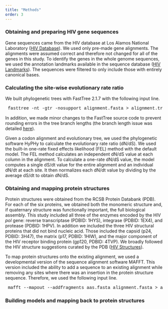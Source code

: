 ```yaml
---
title: "Methods"
order: 3
---
```


### Obtaining and preparing HIV gene sequences

Gene sequences came from the HIV database at Los Alamos National Laboratory ([HIV Database](http://www.hiv.lanl.gov/content/index)). We used only pre-made gene alignments. The alignments were assumed correct and therefore not changed for all of the genes in this study. To identify the genes in the whole genome sequences, we used the annotation landmarks available in the sequence database ([HIV Landmarks](http://www.hiv.lanl.gov/content/sequence/HIV/MAP/landmark.html)). The sequences were filtered to only include those with entirely canonical bases. 

### Calculating the site-wise evolutionary rate ratio

We built phylogenetic trees with FastTree 2.1.7 with the following input line.

<pre> <span style="font-family:Courier">fasttree -nt -gtr -nosupport alignment.fasta > alignment.tree</span> </pre>

In addition, we made minor changes to the FastTree source code to prevent rounding errors in the tree branch lengths (the branch length issue was detailed  [here](http://darlinglab.org/blog/2015/03/23/not-so-fast-fasttree.html)).

Given a codon alignment and evolutionary tree, we used the phylogenetic software HyPHy to calculate the evolutionary rate ratio (dN/dS). We used the built-in one-rate fixed effects likelihood (FEL) method with the default model. The FEL method calculates an independent dN/dS value at each column in the alignment. To calculate a one-rate dN/dS value, the model computes a single dS/dt value for the entire alignment and an individual dN/dt at each site. It then normalizes each dN/dt value by dividing by the average dS/dt to obtain dN/dS. 

### Obtaining and mapping protein structures

Protein structures were obtained from the RCSB Protein Databank (PDB). For each of the six proteins, we obtained both the monomeric structure and, if quaternary structure was functionally important, the full biological assembly. This study included all three of the enzymes encoded by the HIV *pol* gene: reverse transcriptase (PDBID: 1HYS), integrase (PDBID: 1EX4), and protease (PDBID: 1HPV). In addition we included the three HIV structural proteins that did not bind nucleic acid. Those included the capsid (p24, PDBID: 3H47), the matrix (p17, PDBID: 1HIW), and the major component of the HIV receptor binding protein (gp120, PDBID: 4TVP). We broadly followed the HIV structure suggestions curated by the PDB ([HIV Structures](http://www.rcsb.org/pdb/education_discussion/educational_resources/struct_bio_hiv_lores.pdf)).

To map protein structures onto the existing alignment, we used a developmental version of the sequence alignment software MAFFT. This version included the ability to add a sequence to an existing alignment while removing any sites where there was an insertion in the protein structure sequence. Therefore, we used the following input line.

<pre> <span style="font-family:Courier">mafft --mapout --addfragments aas.fasta alignment.fasta > added_alignment.fasta</span> </pre>

### Building models and mapping back to protein structures